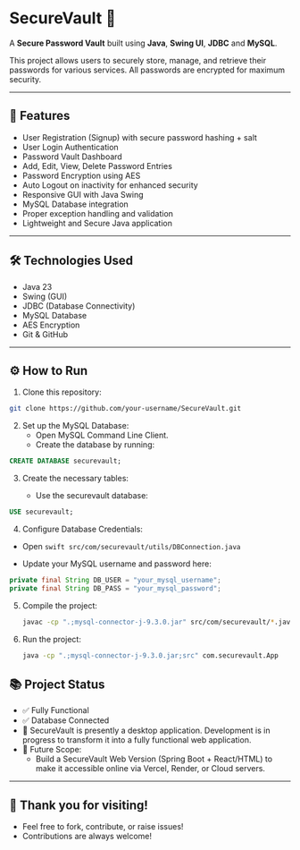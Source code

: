 # SecureVault 🔐

A **Secure Password Vault** built using **Java**, **Swing UI**, **JDBC** and **MySQL**.

This project allows users to securely store, manage, and retrieve their passwords for various services. All passwords are encrypted for maximum security.

---

## 🚀 Features

- User Registration (Signup) with secure password hashing + salt
- User Login Authentication
- Password Vault Dashboard
- Add, Edit, View, Delete Password Entries
- Password Encryption using AES
- Auto Logout on inactivity for enhanced security
- Responsive GUI with Java Swing
- MySQL Database integration
- Proper exception handling and validation
- Lightweight and Secure Java application

---

## 🛠️ Technologies Used

- Java 23
- Swing (GUI)
- JDBC (Database Connectivity)
- MySQL Database
- AES Encryption
- Git & GitHub

---

## ⚙️ How to Run

1. Clone this repository:

```bash
git clone https://github.com/your-username/SecureVault.git
```

2. Set up the MySQL Database:
   - Open MySQL Command Line Client.
   - Create the database by running:

  ```sql
  CREATE DATABASE securevault;
  ```

3. Create the necessary tables:

   - Use the securevault database:

```sql
USE securevault;
```



4. Configure Database Credentials:

  - Open ```swift
          src/com/securevault/utils/DBConnection.java
         ```

  - Update your MySQL username and password here:

  ```java
  private final String DB_USER = "your_mysql_username";
  private final String DB_PASS = "your_mysql_password";
  ```

5. Compile the project:

   ```bash
   javac -cp ".;mysql-connector-j-9.3.0.jar" src/com/securevault/*.java src/com/securevault/controller/*.java src/com/securevault/model/*.java src/com/securevault/service/*.java src/com/securevault/utils/*.java src/com/securevault/exceptions/*.java src/com/securevault/ui/*.java
   ```
   
6. Run the project:

   ```bash
   java -cp ".;mysql-connector-j-9.3.0.jar;src" com.securevault.App
   ```
   
## 📚 Project Status

- ✅ Fully Functional
- ✅ Database Connected
- 🚧 SecureVault is presently a desktop application. Development is in progress to transform it into a fully functional web application.
- 🔄 Future Scope:
     - Build a SecureVault Web Version (Spring Boot + React/HTML) to make it accessible online via Vercel, Render, or Cloud servers.

  
---
 ##  🙌 Thank you for visiting!
 - Feel free to fork, contribute, or raise issues!
 - Contributions are always welcome!


